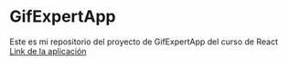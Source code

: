 # GifExpertApp

Este es mi repositorio del proyecto de GifExpertApp del curso de React\
[Link de la aplicación](https://react-gif-expert-rho.vercel.app/)

